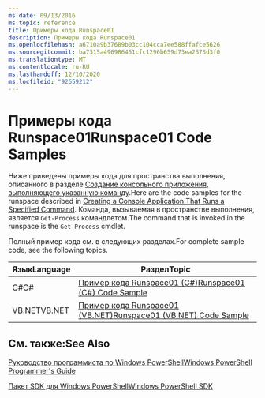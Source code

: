 ```yaml
---
ms.date: 09/13/2016
ms.topic: reference
title: Примеры кода Runspace01
description: Примеры кода Runspace01
ms.openlocfilehash: a6710a9b37689b03cc104cca7ee588ffafce5626
ms.sourcegitcommit: ba7315a496986451cfc1296b659d73ea2373d3f0
ms.translationtype: MT
ms.contentlocale: ru-RU
ms.lasthandoff: 12/10/2020
ms.locfileid: "92659212"
---
```

# <a name="runspace01-code-samples"></a><span data-ttu-id="9cba6-103">Примеры кода Runspace01</span><span class="sxs-lookup"><span data-stu-id="9cba6-103">Runspace01 Code Samples</span></span>

<span data-ttu-id="9cba6-104">Ниже приведены примеры кода для пространства выполнения, описанного в разделе [Создание консольного приложения, выполняющего указанную команду](/dotnet/csharp/programming-guide/inside-a-program/hello-world-your-first-program).</span><span class="sxs-lookup"><span data-stu-id="9cba6-104">Here are the code samples for the runspace described in [Creating a Console Application That Runs a Specified Command](/dotnet/csharp/programming-guide/inside-a-program/hello-world-your-first-program).</span></span> <span data-ttu-id="9cba6-105">Команда, вызываемая в пространстве выполнения, является `Get-Process` командлетом.</span><span class="sxs-lookup"><span data-stu-id="9cba6-105">The command that is invoked in the runspace is the `Get-Process` cmdlet.</span></span>

<span data-ttu-id="9cba6-106">Полный пример кода см. в следующих разделах.</span><span class="sxs-lookup"><span data-stu-id="9cba6-106">For complete sample code, see the following topics.</span></span>

|<span data-ttu-id="9cba6-107">Язык</span><span class="sxs-lookup"><span data-stu-id="9cba6-107">Language</span></span>|<span data-ttu-id="9cba6-108">Раздел</span><span class="sxs-lookup"><span data-stu-id="9cba6-108">Topic</span></span>|
|--------------|-----------|
|<span data-ttu-id="9cba6-109">C#</span><span class="sxs-lookup"><span data-stu-id="9cba6-109">C#</span></span>|[<span data-ttu-id="9cba6-110">Пример кода Runspace01 (C#)</span><span class="sxs-lookup"><span data-stu-id="9cba6-110">Runspace01 (C#) Code Sample</span></span>](./runspace01-csharp-code-sample.md)|
|<span data-ttu-id="9cba6-111">VB.NET</span><span class="sxs-lookup"><span data-stu-id="9cba6-111">VB.NET</span></span>|[<span data-ttu-id="9cba6-112">Пример кода Runspace01 (VB.NET)</span><span class="sxs-lookup"><span data-stu-id="9cba6-112">Runspace01 (VB.NET) Code Sample</span></span>](./runspace01-vb-net-code-sample.md)|

## <a name="see-also"></a><span data-ttu-id="9cba6-113">См. также:</span><span class="sxs-lookup"><span data-stu-id="9cba6-113">See Also</span></span>

[<span data-ttu-id="9cba6-114">Руководство программиста по Windows PowerShell</span><span class="sxs-lookup"><span data-stu-id="9cba6-114">Windows PowerShell Programmer's Guide</span></span>](./windows-powershell-programmer-s-guide.md)

[<span data-ttu-id="9cba6-115">Пакет SDK для Windows PowerShell</span><span class="sxs-lookup"><span data-stu-id="9cba6-115">Windows PowerShell SDK</span></span>](../windows-powershell-reference.md)
